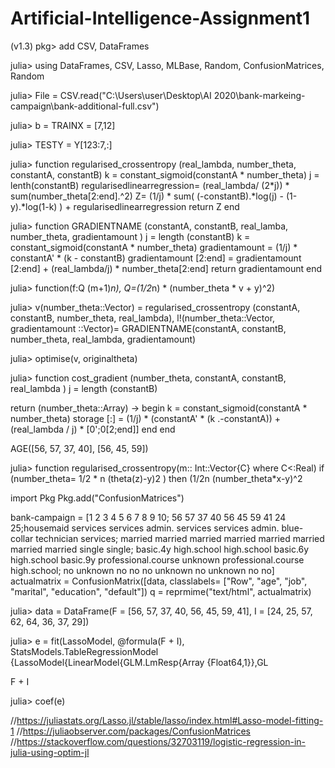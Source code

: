 # Artificial-Intelligence-Assignment1

(v1.3) pkg> add CSV, DataFrames

julia> using DataFrames, CSV, Lasso, MLBase, Random, ConfusionMatrices, Random


julia> File = CSV.read("C:\\Users\\user\\Desktop\\AI 2020\\bank-markeing-campaign\\bank-additional-full.csv")


julia> b = TRAINX = [7,12]

julia> TESTY = Y[123:7,:]


julia> function regularised_crossentropy (real_lambda, number_theta, constantA, constantB)
k = constant_sigmoid(constantA * number_theta)
j = lenth(constantB)
regularisedlinearregression= (real_lambda/ (2*j)) * sum(number_theta[2:end].^2)
Z= (1/j) * sum( (-constantB).*log(j) - (1-y).*log(1-k) ) + regularisedlinearregression
return Z
end


julia> function GRADIENTNAME (constantA, constantB, real_lamba, number_theta, gradientamount )
j = length (constantB)
k = constant_sigmoid(constantA * number_theta)
gradientamount   = (1/j) * constantA' * (k - constantB)
gradientamount [2:end] = gradientamount [2:end] + (real_lambda/j) * number_theta[2:end]
return gradientamount 
end

julia> function(f:Q (m+1)*n),
Q=(1/2*n) * (number_theta * v + y)^2)

julia> v(number_theta::Vector) = regularised_crossentropy (constantA, constantB, number_theta, real_lambda),
l!(number_theta::Vector, gradientamount ::Vector)= GRADIENTNAME(constantA, constantB, number_theta, real_lambda, gradientamount)

julia> optimise(v, originaltheta)

julia> function cost_gradient (number_theta, constantA, constantB, real_lambda )
j = length (constantB)

return (number_theta::Array) -> begin 
k = constant_sigmoid(constantA * number_theta)
storage [:] = (1/j) * (constantA'  *  (k .-constantA)) + (real_lambda / j) * [0';0[2;end]]
end
end

AGE([56, 57, 37, 40], [56, 45, 59])

julia> function regularised_crossentropy(m:: Int::Vector{C} where C<:Real)
  if (number_theta= 1/2 * n (theta(z)-y)2
)
then (1/2n (number_theta*x-y)^2


import Pkg
Pkg.add("ConfusionMatrices")

bank-campaign = [1 2 3 4 5 6 7 8 9 10; 56 57 37 40 56 45 59 41 24 25;housemaid services services admin. services services admin. blue-collar technician services; married married married married married married married married single single; basic.4y high.school high.school basic.6y high.school basic.9y professional.course unknown professional.course high.school; no unknown no no no unknown  no unknown no no]
actualmatrix = ConfusionMatrix([data, classlabels= ["Row",  "age", "job", "marital", "education", "default"])
q = reprmime("text/html", actualmatrix)


julia> data = DataFrame(F = [56, 57, 37, 40, 56, 45, 59, 41], I = [24, 25, 57, 62, 64, 36, 37, 29])

julia> e = fit(LassoModel, @formula(F + I), 
StatsModels.TableRegressionModel {LassoModel{LinearModel{GLM.LmResp{Array {Float64,1}},GL

F + I

julia> coef(e)



//https://juliastats.org/Lasso.jl/stable/lasso/index.html#Lasso-model-fitting-1
//https://juliaobserver.com/packages/ConfusionMatrices
//https://stackoverflow.com/questions/32703119/logistic-regression-in-julia-using-optim-jl
                                                                                                                                                                                                                                                                                                                                                                                                                                                                                                                                                                                                                                                                                                                                                                                                                                                                                                                                                                                                                                                                                                                                                                                                                                                                                                                                                                                                                                                                                                                                                                                                                                                                                                                                                                                                                                                                                                                                                                                                                                                                                                                                                                                                                                                                                                                                                                                                                                                                                                                                                                                                                                                                                                                                                                                                                                                                                                                                                                                                                                                                                                                                                                                                                                                                                                                                                                                                                                                                                                                                                                                                                                                                                                                                                                                                                                                                                                                                                                                                                                                                                                                                                                                                                                                                    
